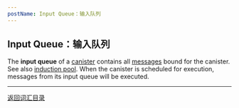 ```yaml
---
postName: Input Queue：输入队列
---
```

## Input Queue：输入队列

The **input queue** of a [canister](../C/canisters) contains all [messages](../M/messages) bound for the canister. See also [induction pool](inductionpool). When the canister is scheduled for execution, messages from its input queue will be executed.

---
[返回词汇目录](../glossary)